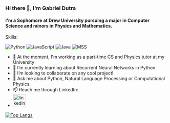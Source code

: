 ### Hi there 👋, I'm Gabriel Dutra
#### I'm a Sophomore at Drew University pursuing a major in Computer Science and minors in Physics and Mathematics.

Skills: 

<img src='https://img.shields.io/badge/Python-3776AB?style=for-the-badge&logo=python&logoColor=white' alt='Python'> <img src='https://img.shields.io/badge/JavaScript-323330?style=for-the-badge&logo=javascript&logoColor=F7DF1E' alt='JavaScript'>
<img src='https://img.shields.io/badge/Java-ED8B00?style=for-the-badge&logo=java&logoColor=white' alt='Java'>
<img src='https://img.shields.io/badge/Microsoft_SQL_Server-CC2927?style=for-the-badge&logo=microsoft-sql-server&logoColor=white' alt='MSS'>

- 🔭 At the moment, I'm working as a part-time CS and Physics tutor at my University
- 🌱 I’m currently learning about Recurrent Neural Networks in Python
- 👯 I’m looking to collaborate on any cool project! 
- 💬 Ask me about Python, Natural Language Processing or Computational Physics.
- 📫 Reach me through LinkedIn:  
- [<img src='https://cdn.jsdelivr.net/npm/simple-icons@3.0.1/icons/linkedin.svg' alt='linkedin' height='40'>](https://www.linkedin.com/in/gabrieldutra01/?locale=en_US)  


[![Top Langs](https://github-readme-stats.vercel.app/api/top-langs/?username=Dutra-Apex&layout=compact)](https://github.com/Dutra-Apex/github-readme-stats)

